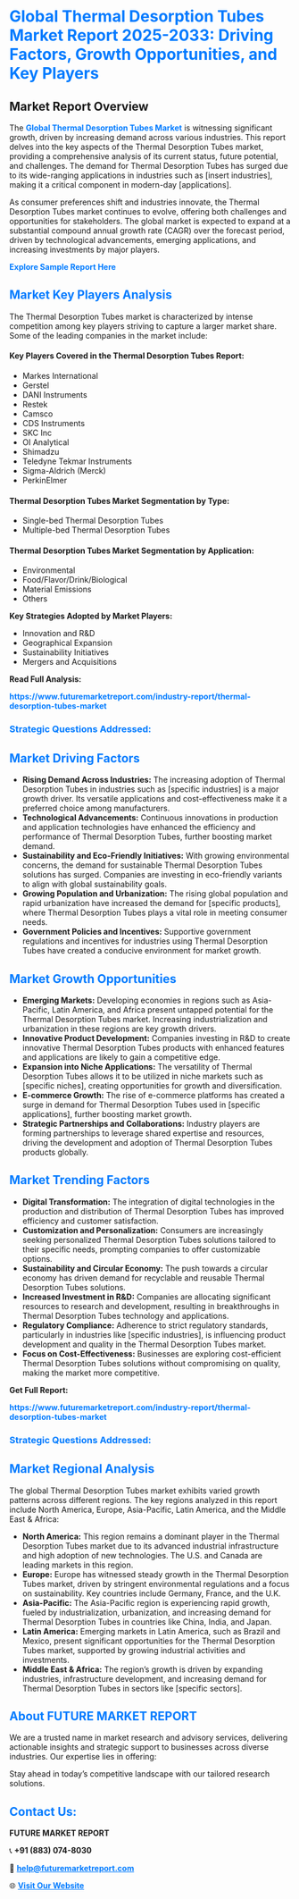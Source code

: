 <h1 style="color: #007BFF;">Global Thermal Desorption Tubes Market Report 2025-2033: Driving Factors, Growth Opportunities, and Key Players</h1>

<section id="overview">
<h2>Market Report Overview</h2>
<p>The <a href="https://www.futuremarketreport.com/industry-report/thermal-desorption-tubes-market" style="color: #007BFF; text-decoration: none;"><strong>Global Thermal Desorption Tubes Market</strong></a> is witnessing significant growth, driven by increasing demand across various industries. This report delves into the key aspects of the Thermal Desorption Tubes market, providing a comprehensive analysis of its current status, future potential, and challenges. The demand for Thermal Desorption Tubes has surged due to its wide-ranging applications in industries such as [insert industries], making it a critical component in modern-day [applications].</p>
<p>As consumer preferences shift and industries innovate, the Thermal Desorption Tubes market continues to evolve, offering both challenges and opportunities for stakeholders. The global market is expected to expand at a substantial compound annual growth rate (CAGR) over the forecast period, driven by technological advancements, emerging applications, and increasing investments by major players.</p>
</section>

<section id="overview">
<p><a href="https://www.futuremarketreport.com/request-sample/reportId=83595" style="color: #007BFF; text-decoration: none;"><strong>Explore Sample Report Here</strong></a></p>
</section>

<section id="key-players">
<h2 style="color: #007BFF;">Market Key Players Analysis</h2>
<p>The Thermal Desorption Tubes market is characterized by intense competition among key players striving to capture a larger market share. Some of the leading companies in the market include:</p>
<h4>Key Players Covered in the Thermal Desorption Tubes Report:</h4>
<ul><li>Markes International</li><li>Gerstel</li><li>DANI Instruments</li><li>Restek</li><li>Camsco</li><li>CDS Instruments</li><li>SKC Inc</li><li>OI Analytical</li><li>Shimadzu</li><li>Teledyne Tekmar Instruments</li><li>Sigma-Aldrich (Merck)</li><li>PerkinElmer</li></ul>
<h4>Thermal Desorption Tubes Market Segmentation by Type:</h4>
<ul><li>Single-bed Thermal Desorption Tubes</li><li>Multiple-bed Thermal Desorption Tubes</li></ul>

<h4>Thermal Desorption Tubes Market Segmentation by Application:</h4>
<ul><li>Environmental</li><li>Food/Flavor/Drink/Biological</li><li>Material Emissions</li><li>Others</li></ul>
<p><strong>Key Strategies Adopted by Market Players:</strong></p>
<ul>
<li>Innovation and R&D</li>
<li>Geographical Expansion</li>
<li>Sustainability Initiatives</li>
<li>Mergers and Acquisitions</li>
</ul>
</section>

<section>
<p><strong>Read Full Analysis: </strong></p><a href="https://www.futuremarketreport.com/industry-report/thermal-desorption-tubes-market" style="color: #007BFF; text-decoration: none;"><strong>https://www.futuremarketreport.com/industry-report/thermal-desorption-tubes-market</strong></a>
<h3 style="color: #007BFF;">Strategic Questions Addressed:</h3>
</section>

<section id="driving-factors">
<h2 style="color: #007BFF;">Market Driving Factors</h2>
<ul>
<li><strong>Rising Demand Across Industries:</strong> The increasing adoption of Thermal Desorption Tubes in industries such as [specific industries] is a major growth driver. Its versatile applications and cost-effectiveness make it a preferred choice among manufacturers.</li>
<li><strong>Technological Advancements:</strong> Continuous innovations in production and application technologies have enhanced the efficiency and performance of Thermal Desorption Tubes, further boosting market demand.</li>
<li><strong>Sustainability and Eco-Friendly Initiatives:</strong> With growing environmental concerns, the demand for sustainable Thermal Desorption Tubes solutions has surged. Companies are investing in eco-friendly variants to align with global sustainability goals.</li>
<li><strong>Growing Population and Urbanization:</strong> The rising global population and rapid urbanization have increased the demand for [specific products], where Thermal Desorption Tubes plays a vital role in meeting consumer needs.</li>
<li><strong>Government Policies and Incentives:</strong> Supportive government regulations and incentives for industries using Thermal Desorption Tubes have created a conducive environment for market growth.</li>
</ul>
</section>

<section id="growth-opportunities">
<h2 style="color: #007BFF;">Market Growth Opportunities</h2>
<ul>
<li><strong>Emerging Markets:</strong> Developing economies in regions such as Asia-Pacific, Latin America, and Africa present untapped potential for the Thermal Desorption Tubes market. Increasing industrialization and urbanization in these regions are key growth drivers.</li>
<li><strong>Innovative Product Development:</strong> Companies investing in R&D to create innovative Thermal Desorption Tubes products with enhanced features and applications are likely to gain a competitive edge.</li>
<li><strong>Expansion into Niche Applications:</strong> The versatility of Thermal Desorption Tubes allows it to be utilized in niche markets such as [specific niches], creating opportunities for growth and diversification.</li>
<li><strong>E-commerce Growth:</strong> The rise of e-commerce platforms has created a surge in demand for Thermal Desorption Tubes used in [specific applications], further boosting market growth.</li>
<li><strong>Strategic Partnerships and Collaborations:</strong> Industry players are forming partnerships to leverage shared expertise and resources, driving the development and adoption of Thermal Desorption Tubes products globally.</li>
</ul>
</section>

<section id="trending-factors">
<h2 style="color: #007BFF;">Market Trending Factors</h2>
<ul>
<li><strong>Digital Transformation:</strong> The integration of digital technologies in the production and distribution of Thermal Desorption Tubes has improved efficiency and customer satisfaction.</li>
<li><strong>Customization and Personalization:</strong> Consumers are increasingly seeking personalized Thermal Desorption Tubes solutions tailored to their specific needs, prompting companies to offer customizable options.</li>
<li><strong>Sustainability and Circular Economy:</strong> The push towards a circular economy has driven demand for recyclable and reusable Thermal Desorption Tubes solutions.</li>
<li><strong>Increased Investment in R&D:</strong> Companies are allocating significant resources to research and development, resulting in breakthroughs in Thermal Desorption Tubes technology and applications.</li>
<li><strong>Regulatory Compliance:</strong> Adherence to strict regulatory standards, particularly in industries like [specific industries], is influencing product development and quality in the Thermal Desorption Tubes market.</li>
<li><strong>Focus on Cost-Effectiveness:</strong> Businesses are exploring cost-efficient Thermal Desorption Tubes solutions without compromising on quality, making the market more competitive.</li>
</ul>
</section>

<section>
<p><strong>Get Full Report: </strong></p><a href="https://www.futuremarketreport.com/industry-report/thermal-desorption-tubes-market" style="color: #007BFF; text-decoration: none;"><strong>https://www.futuremarketreport.com/industry-report/thermal-desorption-tubes-market</strong></a>
<h3 style="color: #007BFF;">Strategic Questions Addressed:</h3>
</section>


<section id="regional-analysis">
<h2 style="color: #007BFF;">Market Regional Analysis</h2>
<p>The global Thermal Desorption Tubes market exhibits varied growth patterns across different regions. The key regions analyzed in this report include North America, Europe, Asia-Pacific, Latin America, and the Middle East & Africa:</p>
<ul>
<li><strong>North America:</strong> This region remains a dominant player in the Thermal Desorption Tubes market due to its advanced industrial infrastructure and high adoption of new technologies. The U.S. and Canada are leading markets in this region.</li>
<li><strong>Europe:</strong> Europe has witnessed steady growth in the Thermal Desorption Tubes market, driven by stringent environmental regulations and a focus on sustainability. Key countries include Germany, France, and the U.K.</li>
<li><strong>Asia-Pacific:</strong> The Asia-Pacific region is experiencing rapid growth, fueled by industrialization, urbanization, and increasing demand for Thermal Desorption Tubes in countries like China, India, and Japan.</li>
<li><strong>Latin America:</strong> Emerging markets in Latin America, such as Brazil and Mexico, present significant opportunities for the Thermal Desorption Tubes market, supported by growing industrial activities and investments.</li>
<li><strong>Middle East & Africa:</strong> The region’s growth is driven by expanding industries, infrastructure development, and increasing demand for Thermal Desorption Tubes in sectors like [specific sectors].</li>
</ul>
</section>

<footer>
<h2 style="color: #007BFF;">About FUTURE MARKET REPORT</h2>
<p>We are a trusted name in market research and advisory services, delivering actionable insights and strategic support to businesses across diverse industries. Our expertise lies in offering:</p>

<p>Stay ahead in today’s competitive landscape with our tailored research solutions.</p>

<h2 style="color: #007BFF;">Contact Us:</h2>
<p><strong>FUTURE MARKET REPORT</strong></p>
<p>📞 <strong>+91 (883) 074-8030</strong></p>
<p>📧 <strong><a href="mailto:help@futuremarketreport.com" style="color: #007BFF;">help@futuremarketreport.com</a></strong></p>
<p>🌐 <strong><a href="https://www.futuremarketreport.com/" style="color: #007BFF;">Visit Our Website</a></strong></p>
</footer>